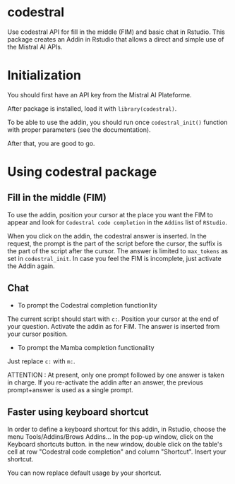 # codestral

Use codestral API for fill in the middle (FIM) and basic chat in Rstudio.
This package creates an Addin in Rstudio that allows a direct and simple use of the Mistral AI APIs.

# Initialization

You should first have an API key from the Mistral AI Plateforme.

After package is installed, load it with `library(codestral)`.

To be able to use the addin, you should run once `codestral_init()` function
with proper parameters (see the documentation).

After that, you are good to go.

# Using codestral package

## Fill in the middle (FIM)

To use the addin, position your cursor at the place you want the FIM to appear 
and look for `Codestral code completion` in the `Addins` list of `RStudio`.

When you click on the addin, the codestral answer is inserted. In the request, the prompt is 
the part of the script before the cursor, the suffix is the part of the script 
after the cursor. The answer is limited to `max_tokens` as set in `codestral_init`. In case you feel the FIM is incomplete, just activate the Addin again.

## Chat

- To prompt the Codestral completion functionlity

The current script should start with `c:`. Position your cursor at the end of your question. Activate the addin as for FIM. The answer is inserted from your cursor position.

- To prompt the Mamba completion functionality

Just replace `c:` with `m:`.

ATTENTION : At present, only one prompt followed by one answer is taken in charge. If you re-activate the addin after an answer, the previous prompt+answer is used as a single prompt. 

## Faster using keyboard shortcut

In order to define a keyboard shortcut for this addin, in Rstudio, choose the 
menu Tools/Addins/Brows Addins... In the pop-up window, click on the Keyboard shortcuts button.
in the new window, double click on the table's cell at row "Codestral code completion" and 
column "Shortcut". Insert your shortcut.

You can now replace default usage by your shortcut.

